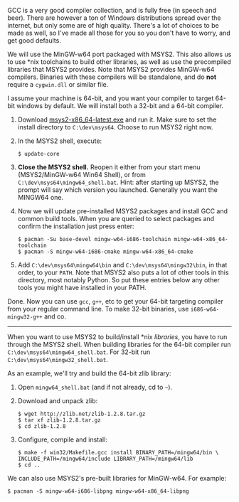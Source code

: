 GCC is a very good compiler collection, and is fully free (in speech and beer). There are however a ton of Windows distributions spread over the internet, but only some are of high quality. There's a lot of choices to be made as well, so I've made all those for you so you don't have to worry, and get good defaults.

We will use the MinGW-w64 port packaged with MSYS2. This also allows us to use *nix toolchains to build other libraries, as well as use the precompiled libraries that MSYS2 provides. Note that MSYS2 provides MinGW-w64 compilers. Binaries with these compilers will be standalone, and do __not__ require a `cygwin.dll` or similar file.

I assume your machine is 64-bit, and you want your compiler to target 64-bit windows by default. We will install both a 32-bit and a 64-bit compiler.

1. Download [msys2-x86_64-latest.exe](http://repo.msys2.org/distrib/msys2-x86_64-latest.exe) and run it. Make sure to set the install directory to `C:\dev\msys64`. Choose to run MSYS2 right now.

2. In the MSYS2 shell, execute:

    ```
    $ update-core
    ```

3. __Close the MSYS2 shell.__ Reopen it either from your start menu (MSYS2/MinGW-w64 Win64 Shell), or from `C:\dev\msys64\mingw64_shell.bat`. Hint: after starting up MSYS2, the prompt will say which version you launched. Generally you want the MINGW64 one.

4. Now we will update pre-installed MSYS2 packages and install GCC and common build tools. When you are queried to select packages and confirm the installation just press enter:

   ```
   $ pacman -Su base-devel mingw-w64-i686-toolchain mingw-w64-x86_64-toolchain
   $ pacman -S mingw-w64-i686-cmake mingw-w64-x86_64-cmake
   ```

5. Add `C:\dev\msys64\mingw64\bin` and `C:\dev\msys64\mingw32\bin`, in that order, to your `PATH`. Note that MSYS2 also puts a lot of other tools in this directory, most notably Python. So put these entries below any other tools you might have installed in your PATH.

Done. Now you can use `gcc`, `g++`, etc to get your 64-bit targeting compiler from your regular command line. To make 32-bit binaries, use `i686-w64-mingw32-g++` and co.

---

When you want to use MSYS2 to build/install *nix _libraries_, you have to run through the MSYS2 shell. When building libraries for the 64-bit compiler run `C:\dev\msys64\mingw64_shell.bat`. For 32-bit run `C:\dev\msys64\mingw32_shell.bat`.

As an example, we'll try and build the 64-bit zlib library:

1. Open `mingw64_shell.bat` (and if not already, cd to `~`).

2. Download and unpack zlib:

   ```
   $ wget http://zlib.net/zlib-1.2.8.tar.gz
   $ tar xf zlib-1.2.8.tar.gz
   $ cd zlib-1.2.8
   ```

3. Configure, compile and install:

   ```
   $ make -f win32/Makefile.gcc install BINARY_PATH=/mingw64/bin \
   INCLUDE_PATH=/mingw64/include LIBRARY_PATH=/mingw64/lib
   $ cd ..
   ```

We can also use MSYS2's pre-built libraries for MinGW-w64. For example:

```
$ pacman -S mingw-w64-i686-libpng mingw-w64-x86_64-libpng
```